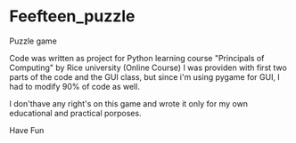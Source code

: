 # Feefteen_puzzle
Puzzle game

Code was written as project for Python learning course "Principals of Computing" by Rice university (Online Course)
I was providen with first two parts of the code and the GUI class, but since i'm using pygame for GUI, I had to modify 90% of code as well.

I don'thave any right's on this game and wrote it only for my own educational and practical porposes.

Have Fun 
